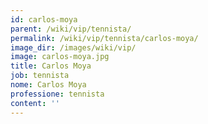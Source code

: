 ```yaml
---
id: carlos-moya
parent: /wiki/vip/tennista/
permalink: /wiki/vip/tennista/carlos-moya/
image_dir: /images/wiki/vip/
image: carlos-moya.jpg
title: Carlos Moya
job: tennista
nome: Carlos Moya
professione: tennista
content: ''
---
```

